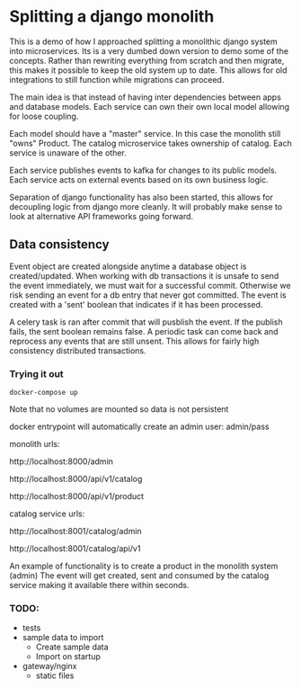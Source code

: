 

# Splitting a django monolith

This is a demo of how I approached splitting a monolithic django system into microservices.
Its is a very dumbed down version to demo some of the concepts.
Rather than rewriting everything from scratch and then migrate, this makes it possible to keep the old system up to date.
This allows for old integrations to still function while migrations can proceed.

The main idea is that instead of having inter dependencies between apps and database models.
Each service can own their own local model allowing for loose coupling.

Each model should have a "master" service. In this case the monolith still "owns" Product.
The catalog microservice takes ownership of catalog. Each service is unaware of the other.

Each service publishes events to kafka for changes to its public models.
Each service acts on external events based on its own business logic.

Separation of django functionality has also been started, this allows for decoupling logic from django more cleanly.
It will probably make sense to look at alternative API frameworks going forward.




## Data consistency

Event object are created alongside anytime a database object is created/updated.
When working with db transactions it is unsafe to send the event immediately, we must wait for a successful commit.
Otherwise we risk sending an event for a db entry that never got committed.
The event is created with a 'sent' boolean that indicates if it has been processed.

A celery task is ran after commit that will pusblish the event.
If the publish fails, the sent boolean remains false. 
A periodic task can come back and 
reprocess any events that are still unsent. 
This allows for fairly high consistency distributed transactions.




### Trying it out

`docker-compose up`

Note that no volumes are mounted so data is not persistent

docker entrypoint will automatically create an admin user: admin/pass

monolith urls:

http://localhost:8000/admin

http://localhost:8000/api/v1/catalog

http://localhost:8000/api/v1/product

catalog service urls:

http://localhost:8001/catalog/admin

http://localhost:8001/catalog/api/v1


An example of functionality is to create a product in the monolith system (admin)
The event will get created, sent and consumed by the catalog service making it available there within seconds.




### TODO:


* tests
* sample data to import
  * Create sample data
  * Import on startup
* gateway/nginx
    * static files


 
